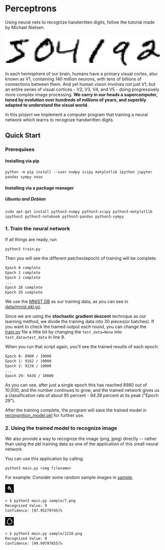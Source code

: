 # Perceptrons
Using neural nets to recognize handwritten digits, follow the tutorial made by Michael Nielsen.

![digits](./photo/digits.png)

In each hemisphere of our brain, humans have a primary visual cortex, also known as V1, containing *140* million neurons, with tens of billions of connections between them. And yet human vision involves not just V1, but an entire series of visual cortices - V2, V3, V4, and V5 - doing progressively more complex image processing. **We carry in our heads a supercomputer, tuned by evolution over hundreds of millions of years, and superbly adapted to understand the visual world.**

In this project we implement a computer program that training a neural network which learns to recognize handwritten digits.

## Quick Start

### Prerequises

#### Installing via pip

```
python -m pip install --user numpy scipy matplotlib ipython jupyter pandas sympy nose
```

#### Installing via a package manager
##### Ubuntu and Debian
```
sudo apt-get install python3-numpy python3-scipy python3-matplotlib ipython3 python3-notebook python3-pandas python3-sympy
```

### 1. Train the neural network
If all things are ready, run
```
python3 train.py
```

Then you will see the different patches(epoch) of training will be complete. 

```
Epoch 0 complete
Epoch 1 complete
Epoch 2 complete
...
Epoch 28 complete
Epoch 29 complete
```

We use the [MNIST DB](http://yann.lecun.com/exdb/mnist/) as our training data, as you can see in [data/mnist.pkl.gz](data/mnist.pkl.gz).

Since we are using the **stochastic gradient descent** technique as our learning method, we divide the training data into 30 pieces(or batches). If you want to check the trained output each round, you can change the [train.py](./train.py) file a little bit by changing the `test_data=None` into `test_data=test_data` in line 9.

When you run that script again, you'll see the trained results of each epoch:

```
Epoch 0: 8980 / 10000
Epoch 1: 9162 / 10000
Epoch 2: 9229 / 10000
...
Epoch 29: 9438 / 10000
```

As you can see, after just a single epoch this has reached 8980 out of 10,000, and the number continues to grow, and the trained network gives us a classification rate of about 95 percent - *94.38* percent at its peak ("Epoch 29").

After the training complete, the program will save the trained model in [recongnition_model.pkl](./recongnition_model) for further use.

### 2. Using the trained model to recognize image

We also provide a way to recognize the image (png, jpeg) directly -- rather than using the pkl training data as one of the application of this small neural network.

You can use this application by calling:
```
python3 main.py <img filename>
```

For example: Consider some random sample images in [sample](./sample).

![7.png](./sample/7.png)

```
> $ python3 main.py sample/7.png
Recognized Value: 9
Confidence: [97.95279745]%
```


![1218.png](./sample/1218.png)

```
> $ python3 main.py sample/1218.png
Recognized Value: 0
Confidence: [99.99797855]%
```






